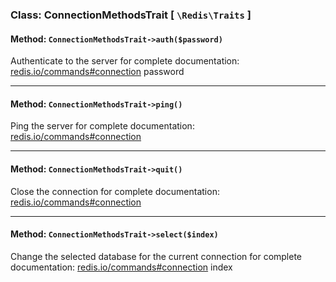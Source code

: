### Class: ConnectionMethodsTrait \[ `\Redis\Traits` \]

#### Method: `ConnectionMethodsTrait->auth($password)`

Authenticate to the server
for complete documentation: [redis.io/commands#connection](http://redis.io/commands#connection)
password

---

#### Method: `ConnectionMethodsTrait->ping()`

Ping the server
for complete documentation: [redis.io/commands#connection](http://redis.io/commands#connection)

---

#### Method: `ConnectionMethodsTrait->quit()`

Close the connection
for complete documentation: [redis.io/commands#connection](http://redis.io/commands#connection)

---

#### Method: `ConnectionMethodsTrait->select($index)`

Change the selected database for the current connection
for complete documentation: [redis.io/commands#connection](http://redis.io/commands#connection)
index